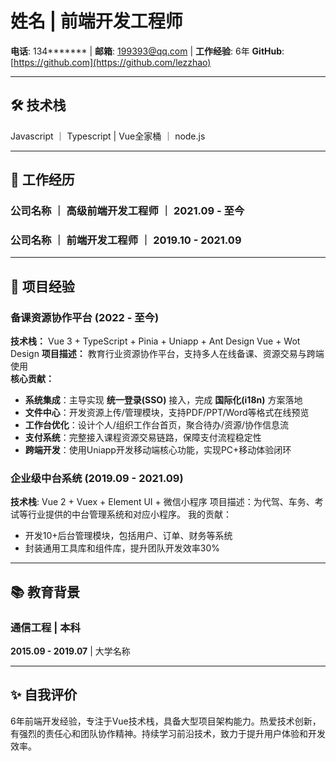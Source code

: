 # 姓名 | 前端开发工程师
**电话**: 134******* | **邮箱**: 199393@qq.com | **工作经验**: 6年 
**GitHub**: [https://github.com](https://github.com/lezzhao) 

---

## 🛠 技术栈
Javascript ｜ Typescript | Vue全家桶 ｜ node.js

---

## 💼 工作经历
### 公司名称 ｜ 高级前端开发工程师 ｜ **2021.09 - 至今**
### 公司名称 ｜ 前端开发工程师 ｜ **2019.10 - 2021.09** 

---

## 🚀 项目经验

###  备课资源协作平台 (2022 - 至今)
**技术栈：** Vue 3 + TypeScript + Pinia + Uniapp + Ant Design Vue + Wot Design 
**项目描述：** 教育行业资源协作平台，支持多人在线备课、资源交易与跨端使用  
**核心贡献：**  
- **系统集成**：主导实现 **统一登录(SSO)** 接入，完成 **国际化(i18n)** 方案落地  
- **文件中心**：开发资源上传/管理模块，支持PDF/PPT/Word等格式在线预览  
- **工作台优化**：设计个人/组织工作台首页，聚合待办/资源/协作信息流  
- **支付系统**：完整接入课程资源交易链路，保障支付流程稳定性  
- **跨端开发**：使用Uniapp开发移动端核心功能，实现PC+移动体验闭环  


### 企业级中台系统 (2019.09 - 2021.09)
**技术栈**: Vue 2 + Vuex + Element UI + 微信小程序
项目描述：为代驾、车务、考试等行业提供的中台管理系统和对应小程序。
我的贡献：
- 开发10+后台管理模块，包括用户、订单、财务等系统
- 封装通用工具库和组件库，提升团队开发效率30%

---

## 📚 教育背景
### 通信工程 | 本科
**2015.09 - 2019.07** | 大学名称

---

## ✨ 自我评价

6年前端开发经验，专注于Vue技术栈，具备大型项目架构能力。热爱技术创新，有强烈的责任心和团队协作精神。持续学习前沿技术，致力于提升用户体验和开发效率。
